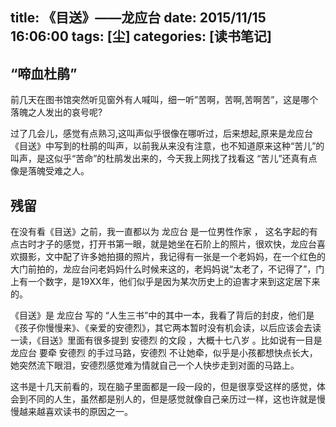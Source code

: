 title: 《目送》——龙应台
date: 2015/11/15 16:06:00
tags: [尘]
categories: [读书笔记]
---
## “啼血杜鹃”

前几天在图书馆突然听见窗外有人喊叫，细一听”苦啊，苦啊,苦啊苦”，这是哪个落魄之人发出的哀号呢?

过了几会儿，感觉有点熟习,这叫声似乎很像在哪听过，后来想起,原来是龙应台《目送》中写到的杜鹃的叫声，以前我从来没有注意，也不知道原来这种“苦儿”的叫声，是这似乎“苦命”的杜鹃发出来的，今天我上网找了找看这 “苦儿”还真有点像是落魄受难之人。

## 残留

在没有看《目送》之前，我一直都以为 龙应台 是一位男性作家 ， 这名字起的有点古时才子的感觉，打开书第一眼，就是她坐在石阶上的照片，很欢快，龙应台喜欢摄影，文中配了许多她拍摄的照片，我记得有一张是一个老妈妈，在一个红色的大门前拍的，龙应台问老妈妈什么时候来这的，老妈妈说“太老了，不记得了”，门上有一个数字，是19XX年，他们似乎是因为某次历史上的迫害才来到这定居下来的。

《目送》是 龙应台 写的 “人生三书”中的其中一本，我看了背后的封皮，他们是《孩子你慢慢来》、《亲爱的安德烈》，其它两本暂时没有机会读，以后应该会去读一读，《目送》里面有很多提到 安德烈 的文段 ，大概十七八岁 。比如说有一目是 龙应台 要牵 安德烈 的手过马路，安德烈 不让她牵，似乎是小孩都想快点长大，她突然流下眼泪，安德烈感觉难为情就自己一个人快步走到对面的马路上。

这书是十几天前看的，现在脑子里面都是一段一段的，但是很享受这样的感觉，体会到不同的人生，虽然都是别人的，但是感觉就像自己亲历过一样，这也许就是慢慢越来越喜欢读书的原因之一。